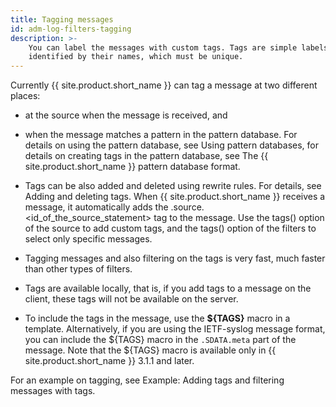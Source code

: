 ```yaml
---
title: Tagging messages
id: adm-log-filters-tagging
description: >-
    You can label the messages with custom tags. Tags are simple labels,
    identified by their names, which must be unique. 
---
```


Currently {{ site.product.short_name }} can tag a message at two different places:

- at the source when the message is received, and

- when the message matches a pattern in the pattern database. For
    details on using the pattern database, see
    Using pattern databases,
    for details on creating tags in the pattern database, see
    The {{ site.product.short_name }} pattern database format.

- Tags can be also added and deleted using rewrite rules. For details,
    see Adding and deleting tags.
    When {{ site.product.short_name }} receives a message, it automatically adds the
    .source.\<id\_of\_the\_source\_statement\> tag to the message. Use the
    tags() option of the source to add custom tags, and the tags() option of
    the filters to select only specific messages.

- Tagging messages and also filtering on the tags is very fast, much
    faster than other types of filters.

- Tags are available locally, that is, if you add tags to a message on
    the client, these tags will not be available on the server.

- To include the tags in the message, use the **${TAGS}** macro in a
    template. Alternatively, if you are using the IETF-syslog message
    format, you can include the ${TAGS} macro in the `.SDATA.meta` part
    of the message. Note that the ${TAGS} macro is available only in
    {{ site.product.short_name }} 3.1.1 and later.

For an example on tagging, see Example: Adding tags and filtering messages
with tags.
